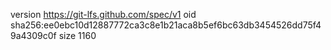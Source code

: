 version https://git-lfs.github.com/spec/v1
oid sha256:ee0ebc10d12887772ca3c8e1b21aca8b5ef6bc63db3454526dd75f49a4309c0f
size 1160
